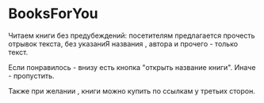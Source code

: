 # BooksForYou
Читаем книги без предубеждений:
посетителям предлагается прочесть отрывок текста,
без указаниЯ названия , автора и прочего - только текст.

Если понравилось - внизу есть кнопка "открыть название книги".
 Иначе - пропустить.


Также при желании , книги можно купить по ссылкам у третьих сторон.


